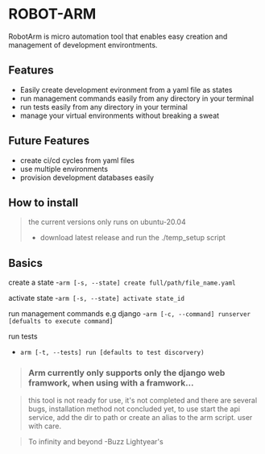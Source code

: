# ROBOT-ARM

RobotArm is micro automation tool that enables easy creation and management of development environtments.

## Features
- Easily create development evironment from a yaml file as states
- run management commands easily from any directory in your terminal
- run tests easily from any directory in your terminal
- manage your virtual environments without breaking a sweat

## Future Features
- create ci/cd cycles from yaml files
- use multiple environments
- provision development databases easily

## How to install
> the current versions only runs on ubuntu-20.04
> - download latest release
> and run the ./temp_setup script

## Basics
create a state
-``arm [-s, --state] create full/path/file_name.yaml``

activate state
 -``arm [-s, --state] activate state_id``

run management commands e.g django
-``arm [-c, --command] runserver [defualts to execute command]``
    
run tests
- ``arm [-t, --tests] run [defaults to test discorvery)``
    
> ### Arm currently only supports only the django web framwork, when using with a framwork...

> this tool is not ready for use, it's not completed and there are several bugs, installation method not concluded yet, to use start the api service, add the dir to path or create an alias to the arm script. user with care.

> To infinity and beyond
> -Buzz Lightyear's
